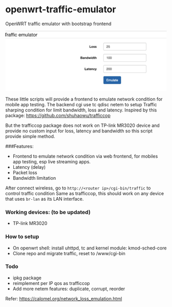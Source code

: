# openwrt-traffic-emulator
OpenWRT traffic emulator with bootstrap frontend

![Demo](traffic-emulator.png)

These little scripts will provide a frontend to emulate network condition for mobile app testing. The backend cgi use tc qdisc netem to setup Traffic sharping condition for limit bandwidth, loss and latency.
Inspired by this package: https://github.com/shuhaowu/trafficcop

But the trafficcop package does not work on TP-link MR3020 device and provide no custom input for loss, latency and bandwidth so this script provide simple method.

###Features:

* Frontend to emulate network condition via web frontend, for mobiles app testing, esp live streaming apps.
 * Latency (delay)
 * Packet loss
 * Bandwidth limitation

After connect wireless, go to `http://<router ip>/cgi-bin/traffic` to control traffic condition
Same as trafficcop, this should work on any device that uses `br-lan` as its LAN interface.

### Working devices: (to be updated)

* TP-link MR3020


### How to setup

* On openwrt shell: install uhttpd, tc and kernel module: kmod-sched-core
* Clone repo and migrate traffic, reset to /www/cgi-bin 

### Todo

* ipkg package
* reimplement per IP qos as trafficcop
* Add more netem features: duplicate, corrupt, reorder 

Refer: https://calomel.org/network_loss_emulation.html
